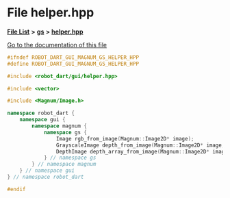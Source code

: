 

# File helper.hpp

[**File List**](files.md) **>** [**gs**](dir_2f8612d80f6bb57c97efd4c82e0df286.md) **>** [**helper.hpp**](magnum_2gs_2helper_8hpp.md)

[Go to the documentation of this file](magnum_2gs_2helper_8hpp.md)


```C++
#ifndef ROBOT_DART_GUI_MAGNUM_GS_HELPER_HPP
#define ROBOT_DART_GUI_MAGNUM_GS_HELPER_HPP

#include <robot_dart/gui/helper.hpp>

#include <vector>

#include <Magnum/Image.h>

namespace robot_dart {
    namespace gui {
        namespace magnum {
            namespace gs {
                Image rgb_from_image(Magnum::Image2D* image);
                GrayscaleImage depth_from_image(Magnum::Image2D* image, bool linearize = false, Magnum::Float near_plane = 0.f, Magnum::Float far_plane = 100.f);
                DepthImage depth_array_from_image(Magnum::Image2D* image, Magnum::Float near_plane = 0.f, Magnum::Float far_plane = 100.f);
            } // namespace gs
        } // namespace magnum
    } // namespace gui
} // namespace robot_dart

#endif
```


